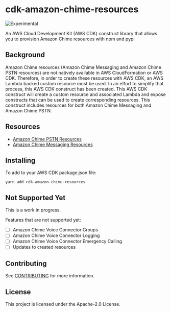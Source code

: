 # cdk-amazon-chime-resources

![Experimental](https://img.shields.io/badge/experimental-important.svg?style=for-the-badge)

An AWS Cloud Development Kit (AWS CDK) construct library that allows you to provision Amazon Chime resources with npm and pypi

## Background

Amazon Chime resources (Amazon Chime Messaging and Amazon Chime PSTN resources) are not natively available in AWS CloudFormation or AWS CDK. Therefore, in order to create these resources with AWS CDK, an AWS Lambda backed custom resource must be used. In an effort to simplify that process, this AWS CDK construct has been created. This AWS CDK construct will create a custom resource and associated Lambda and expose constructs that can be used to create corresponding resources. This construct includes resources for both Amazon Chime Messaging and Amazon Chime PSTN.

## Resources

- [Amazon Chime PSTN Resources](PSTNRESOURCES.MD)
- [Amazon Chime Messaging Resources](MESSAGINGRESOURCES.MD)

## Installing

To add to your AWS CDK package.json file:

```
yarn add cdk-amazon-chime-resources
```

## Not Supported Yet

This is a work in progress.

Features that are not supported yet:

- [ ] Amazon Chime Voice Connector Groups
- [ ] Amazon Chime Voice Connector Logging
- [ ] Amazon Chime Voice Connector Emergency Calling
- [ ] Updates to created resources

## Contributing

See [CONTRIBUTING](CONTRIBUTING.md) for more information.

## License

This project is licensed under the Apache-2.0 License.
